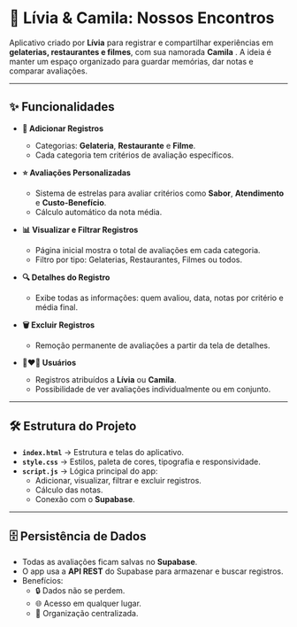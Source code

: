 # 🌸 Lívia & Camila: Nossos Encontros  

Aplicativo criado por **Lívia** para registrar e compartilhar experiências em **gelaterias, restaurantes e filmes**, com sua namorada **Camila** .
A ideia é manter um espaço organizado para guardar memórias, dar notas e comparar avaliações.  

---

## ✨ Funcionalidades  

- **📌 Adicionar Registros**  
  - Categorias: **Gelateria**, **Restaurante** e **Filme**.  
  - Cada categoria tem critérios de avaliação específicos.  

- **⭐ Avaliações Personalizadas**  
  - Sistema de estrelas para avaliar critérios como **Sabor**, **Atendimento** e **Custo-Benefício**.  
  - Cálculo automático da nota média.  

- **📊 Visualizar e Filtrar Registros**  
  - Página inicial mostra o total de avaliações em cada categoria.  
  - Filtro por tipo: Gelaterias, Restaurantes, Filmes ou todos.  

- **🔍 Detalhes do Registro**  
  - Exibe todas as informações: quem avaliou, data, notas por critério e média final.  

- **🗑️ Excluir Registros**  
  - Remoção permanente de avaliações a partir da tela de detalhes.  

- **👩‍❤️‍👩 Usuários**  
  - Registros atribuídos a **Lívia** ou **Camila**.  
  - Possibilidade de ver avaliações individualmente ou em conjunto.  

---

## 🛠️ Estrutura do Projeto  

- **`index.html`** → Estrutura e telas do aplicativo.  
- **`style.css`** → Estilos, paleta de cores, tipografia e responsividade.  
- **`script.js`** → Lógica principal do app:  
  - Adicionar, visualizar, filtrar e excluir registros.  
  - Cálculo das notas.  
  - Conexão com o **Supabase**.  

---

## 🗄️ Persistência de Dados  

- Todas as avaliações ficam salvas no **Supabase**.  
- O app usa a **API REST** do Supabase para armazenar e buscar registros.  
- Benefícios:  
  - 🔒 Dados não se perdem.  
  - 🌐 Acesso em qualquer lugar.  
  - 📑 Organização centralizada.  

